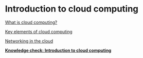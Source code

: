 # Introduction to cloud computing

[What is cloud computing?](Introduction%20to%20cloud%20computing%203800990e31c447558ffb8f7ee70bf96c/What%20is%20cloud%20computing%2003088d6aed484f0fa328a36e27cbb77f.md)

[Key elements of cloud computing](Introduction%20to%20cloud%20computing%203800990e31c447558ffb8f7ee70bf96c/Key%20elements%20of%20cloud%20computing%207d2daf1339de45aea04b9dd970375b73.md)

[Networking in the cloud](Introduction%20to%20cloud%20computing%203800990e31c447558ffb8f7ee70bf96c/Networking%20in%20the%20cloud%20c249aa290f2543ca87fd785e78d70d99.md)

[**Knowledge check: Introduction to cloud computing**](Introduction%20to%20cloud%20computing%203800990e31c447558ffb8f7ee70bf96c/Knowledge%20check%20Introduction%20to%20cloud%20computing%20970de897c046457f9b00d168b9e1c80c.md)
